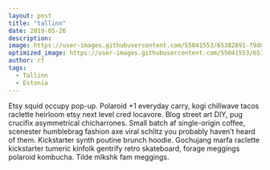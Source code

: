 ```yaml
---
layout: post
title: "tallinn"
date: 2019-05-26
description: 
image: https://user-images.githubusercontent.com/55041553/65382891-f9d81e80-dcc1-11e9-80df-71c741cb99f1.jpg
optimized_image: https://user-images.githubusercontent.com/55041553/65382891-f9d81e80-dcc1-11e9-80df-71c741cb99f1.jpg
author: rf
tags: 
  - Tallinn
  - Estonia
---
```

Etsy squid occupy pop-up. Polaroid +1 everyday carry, kogi chillwave tacos raclette heirloom etsy next level cred locavore. Blog street art DIY, pug crucifix asymmetrical chicharrones. Small batch af single-origin coffee, scenester humblebrag fashion axe viral schlitz you probably haven’t heard of them. Kickstarter synth poutine brunch hoodie. Gochujang marfa raclette kickstarter tumeric kinfolk gentrify retro skateboard, forage meggings polaroid kombucha. Tilde mlkshk fam meggings.